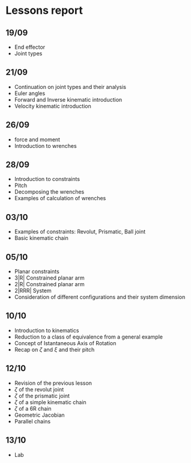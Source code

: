 # Lessons report

## 19/09
- End effector
- Joint types

## 21/09
- Continuation on joint types and their analysis
- Euler angles
- Forward and Inverse kinematic introduction
- Velocity kinematic introduction

## 26/09
- force and moment
- Introduction to wrenches

## 28/09
- Introduction to constraints
- Pitch
- Decomposing the wrenches
- Examples of calculation of wrenches

## 03/10
- Examples of constraints: Revolut, Prismatic, Ball joint
- Basic kinematic chain

## 05/10
- Planar constraints
- 3|R| Constrained planar arm
- 2|R| Constrained planar arm
- 2|RRR| System
- Consideration of different configurations and their system dimension

## 10/10
- Introduction to kinematics
- Reduction to a class of equivalence from a general example
- Concept of Istantaneous Axis of Rotation
- Recap on $\zeta$ and $\xi$ and their pitch

## 12/10
- Revision of the previous lesson
- $\zeta$ of the revolut joint
- $\zeta$ of the prismatic joint
- $\zeta$ of a simple kinematic chain
- $\zeta$ of a 6R chain
- Geometric Jacobian
- Parallel chains

## 13/10
- Lab
